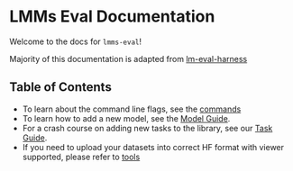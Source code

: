 # LMMs Eval Documentation

Welcome to the docs for `lmms-eval`!

Majority of this documentation is adapted from [lm-eval-harness](https://github.com/EleutherAI/lm-evaluation-harness/)

## Table of Contents

* To learn about the command line flags, see the [commands](commands.md)
* To learn how to add a new model,  see the [Model Guide](model_guide.md).
* For a crash course on adding new tasks to the library, see our [Task Guide](task_guide.md).
* If you need to upload your datasets into correct HF format with viewer supported, please refer to [tools](https://github.com/EvolvingLMMs-Lab/lmms-eval/tree/pufanyi/hf_dataset_docs/tools)
